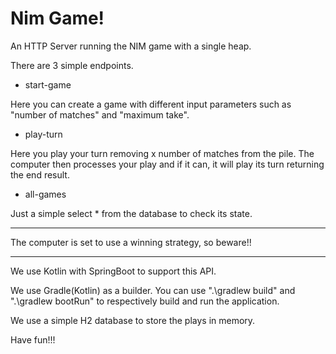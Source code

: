 # Nim Game!

An HTTP Server running the NIM game with a single heap.

There are 3 simple endpoints.

- start-game

Here you can create a game with different input parameters such as "number of matches" and "maximum take".

- play-turn
  
Here you play your turn removing x number of matches from the pile. The computer then processes your play and if it can, it will play its turn returning the end result.

- all-games

Just a simple select * from the database to check its state.

-------------

The computer is set to use a winning strategy, so beware!!

---------------

We use Kotlin with SpringBoot to support this API.

We use Gradle(Kotlin) as a builder. You can use ".\gradlew build" and ".\gradlew bootRun" to respectively build and run the application.

We use a simple H2 database to store the plays in memory.

Have fun!!!

